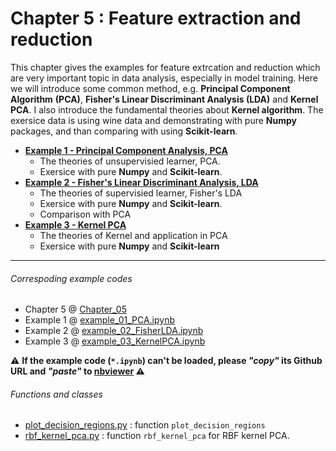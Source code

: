 # Chapter 5 : Feature extraction and reduction
This chapter gives the examples for feature extrcation and reduction which are very important topic in data analysis, especially in model training. Here we will introduce some common method, e.g. **Principal Component Algorithm** **(PCA)**, **Fisher's Linear Discriminant Analysis (LDA)** and **Kernel PCA**. I also introduce the fundamental theories about **Kernel algorithm**. The exersice data is using wine data and demonstrating with pure **Numpy** packages, and than comparing with using **Scikit-learn**.

- [**Example 1 - Principal Component Analysis, PCA**](https://nbviewer.jupyter.org/github/juifa-tsai/workbook_MachineLearning/blob/master/Machine_Learning_in_Python_SR/Chapter_05/example_01_PCA.ipynb?flush_cache=true)
   - The theories of unsupervisied learner, PCA.
   - Exersice with pure **Numpy** and **Scikit-learn**.
- [**Example 2 - Fisher's Linear Discriminant Analysis, LDA**](https://nbviewer.jupyter.org/github/juifa-tsai/workbook_MachineLearning/blob/master/Machine_Learning_in_Python_SR/Chapter_05/example_02_FisherLDA.ipynb?flush_cache=true)
   - The theories of supervisied learner, Fisher's LDA
   - Exersice with pure **Numpy** and **Scikit-learn**.
   - Comparison with PCA
- [**Example 3 - Kernel PCA**](https://nbviewer.jupyter.org/github/juifa-tsai/workbook_MachineLearning/blob/master/Machine_Learning_in_Python_SR/Chapter_05/example_03_KernelPCA.ipynb?flush_cache=true)
   - The theories of Kernel and application in PCA
   - Exersice with pure **Numpy** and **Scikit-learn**

---
###### Correspoding example codes
* Chapter 5 @ [Chapter_05](.)
* Example 1 @ [example_01_PCA.ipynb](example_01_PCA.ipynb)
* Example 2 @ [example_02_FisherLDA.ipynb](example_02_FisherLDA.ipynb)
* Example 3 @ [example_03_KernelPCA.ipynb](example_03_KernelPCA.ipynb)

:warning: **If the example code (`*.ipynb`) can't be loaded, please *"copy"* its Github URL and *"paste"* to [nbviewer](https://nbviewer.jupyter.org) :warning:**

###### Functions and classes
* [plot_decision_regions.py](plot_decision_regions.py) : function `plot_decision_regions`
* [rbf_kernel_pca.py](rbf_kernel_pca.py) : function `rbf_kernel_pca` for RBF kernel PCA.

